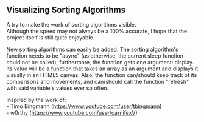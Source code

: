 Visualizing Sorting Algorithms
------------------------------

A try to make the work of sorting algorithms visible.<br />
Although the speed may not always be a 100% accurate, 
I hope that the project itself is still quite enjoyable.

New sorting algorithms can easily be added.
The sorting algorithm's function needs to be "async" (as
otherwise, the current sleep function could not be called),
furthermore, the function gets one argument: display.
Its value will be a function that takes an array as an argument
and displays it visually in an HTML5 canvas. Also, the function
can/should keep track of its comparisons and movements, and 
can/should call the function "refresh" with said variable's values
ever so often.


Inspired by the work of: <br/>
	- Timo Bingmann (https://www.youtube.com/user/tbingmann)<br/>
	- w0rthy (https://www.youtube.com/user/carnifexV)<br/>
	
